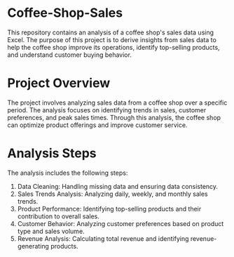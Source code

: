 # Coffee-Shop-Sales
This repository contains an analysis of a coffee shop's sales data using Excel. The purpose of this project is to derive insights from sales data to help the coffee shop improve its operations, identify top-selling products, and understand customer buying behavior.
# Project Overview
The project involves analyzing sales data from a coffee shop over a specific period. The analysis focuses on identifying trends in sales, customer preferences, and peak sales times. Through this analysis, the coffee shop can optimize product offerings and improve customer service.
# Analysis Steps
The analysis includes the following steps:

1. Data Cleaning: Handling missing data and ensuring data consistency.
2. Sales Trends Analysis: Analyzing daily, weekly, and monthly sales trends.
3. Product Performance: Identifying top-selling products and their contribution to overall sales.
4. Customer Behavior: Analyzing customer preferences based on product type and sales volume.
5. Revenue Analysis: Calculating total revenue and identifying revenue-generating products.
